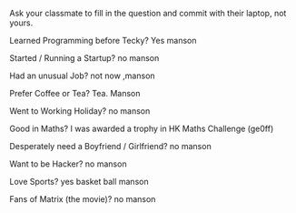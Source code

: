 Ask your classmate to fill in the question and commit with their laptop, not yours.

Learned Programming before Tecky? Yes manson 

Started / Running a Startup? no manson 

Had an unusual Job? not now ,manson 

Prefer Coffee or Tea? Tea. Manson

Went to Working Holiday? no manson 

Good in Maths? I was awarded a trophy in HK Maths Challenge (ge0ff)

Desperately need a Boyfriend / Girlfriend? no manson

Want to be Hacker? no manson

Love Sports? yes basket ball manson

Fans of Matrix (the movie)? no manson